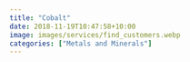 ```yaml
---
title: "Cobalt"
date: 2018-11-19T10:47:58+10:00
image: images/services/find_customers.webp
categories: ["Metals and Minerals"]
---
```

